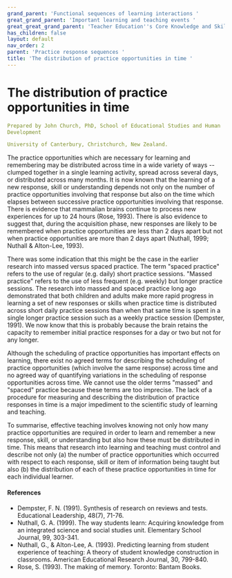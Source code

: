 ```yaml
---
grand_parent: 'Functional sequences of learning interactions '
great_grand_parent: 'Important learning and teaching events '
great_great_grand_parent: 'Teacher Education''s Core Knowledge and Skills.'
has_children: false
layout: default
nav_order: 2
parent: 'Practice response sequences '
title: 'The distribution of practice opportunities in time '
---
```

# The distribution of practice opportunities in time


```yaml
Prepared by John Church, PhD, School of Educational Studies and Human
Development

University of Canterbury, Christchurch, New Zealand.
```


The practice opportunities which are necessary for learning and
remembering may be distributed across time in a wide variety of ways --
clumped together in a single learning activity, spread across several
days, or distributed across many months. It is now known that the
learning of a new response, skill or understanding depends not only on
the number of practice opportunities involving that response but also on
the time which elapses between successive practice opportunities
involving that response. There is evidence that mammalian brains
continue to process new experiences for up to 24 hours (Rose, 1993).
There is also evidence to suggest that, during the acquisition phase,
new responses are likely to be remembered when practice opportunities
are less than 2 days apart but not when practice opportunities are more
than 2 days apart (Nuthall, 1999; Nuthall & Alton-Lee, 1993).

There was some indication that this might be the case in the earlier
research into massed versus spaced practice. The term "spaced practice"
refers to the use of regular (e.g. daily) short practice sessions.
"Massed practice" refers to the use of less frequent (e.g. weekly) but
longer practice sessions. The research into massed and spaced practice
long ago demonstrated that both children and adults make more rapid
progress in learning a set of new responses or skills when practice time
is distributed across short daily practice sessions than when that same
time is spent in a single longer practice session such as a weekly
practice session (Dempster, 1991). We now know that this is probably
because the brain retains the capacity to remember initial practice
responses for a day or two but not for any longer.

Although the scheduling of practice opportunities has important effects
on learning, there exist no agreed terms for describing the scheduling
of practice opportunities (which involve the same response) across time
and no agreed way of quantifying variations in the scheduling of
response opportunities across time. We cannot use the older terms
"massed" and "spaced" practice because these terms are too imprecise.
The lack of a procedure for measuring and describing the distribution of
practice responses in time is a major impediment to the scientific study
of learning and teaching.

To summarise, effective teaching involves knowing not only how many
practice opportunities are required in order to learn and remember a new
response, skill, or understanding but also how these must be distributed
in time. This means that research into learning and teaching must
control and describe not only (a) the number of practice opportunities
which occurred with respect to each response, skill or item of
information being taught but also (b) the distribution of each of these
practice opportunities in time for each individual learner.


#### References

-   Dempster, F. N. (1991). Synthesis of research on reviews and tests.
    Educational Leadership, 48(7), 71-76.
-   Nuthall, G. A. (1999). The way students learn: Acquiring knowledge
    from an integrated science and social studies unit. Elementary
    School Journal, 99, 303-341.
-   Nuthall, G., & Alton-Lee, A. (1993). Predicting learning from
    student experience of teaching: A theory of student knowledge
    construction in classrooms. American Educational Research Journal,
    30, 799-840.
-   Rose, S. (1993). The making of memory. Toronto: Bantam Books.

